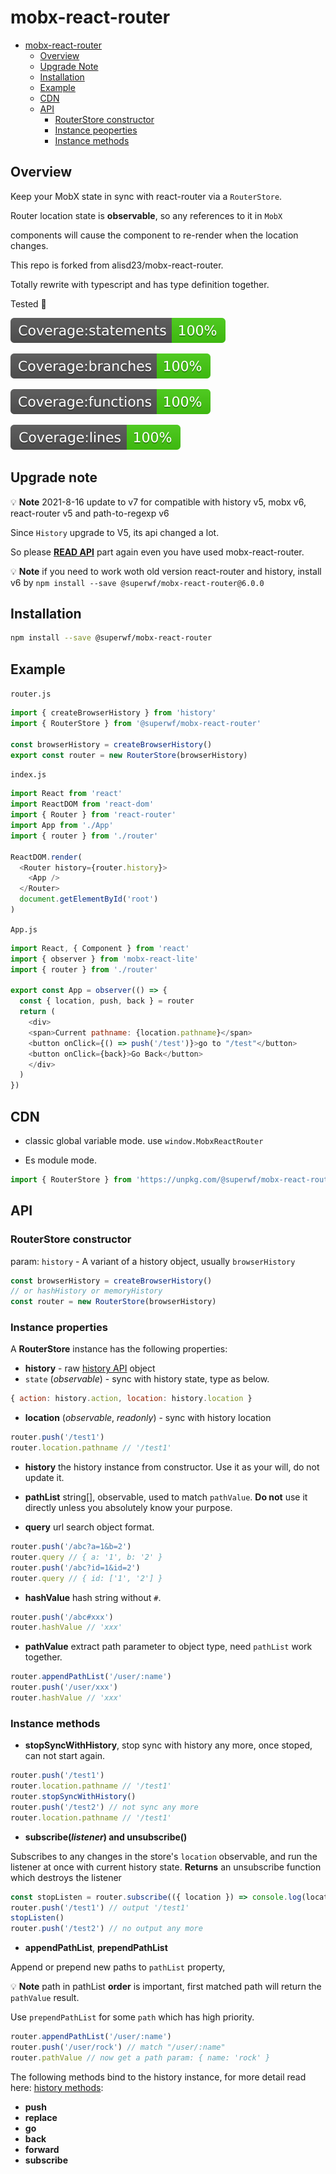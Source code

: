 # mobx-react-router

- [mobx-react-router](#mobx-react-router)
  - [Overview](#overview)
  - [Upgrade Note](#upgrade-note)
  - [Installation](#installation)
  - [Example](#example)
  - [CDN](#cdn)
  - [API](#api)
    - [RouterStore constructor](#routerstore-constructor)
    - [Instance peoperties](#instance-peoperties)
    - [Instance methods](#instance-methods)

## Overview

Keep your MobX state in sync with react-router via a `RouterStore`.

Router location state is **observable**, so any references to it in `MobX`

components will cause the component to re-render when the location changes.

This repo is forked from alisd23/mobx-react-router.

Totally rewrite with typescript and has type definition together.

Tested 🥳

![Statements](./badges/badge-statements.svg)

![Branches](./badges/badge-branches.svg)

![Functions](./badges/badge-functions.svg)

![Lines](./badges/badge-lines.svg)

## Upgrade note

💡 **Note** 2021-8-16 update to v7 for compatible with history v5, mobx v6, react-router v5 and path-to-regexp v6

Since `History` upgrade to V5, its api changed a lot.

So please [**READ API**](#api) part again even you have used mobx-react-router.

💡 **Note** if you need to work woth old version react-router and history, install v6 by `npm install --save @superwf/mobx-react-router@6.0.0`

## Installation

```sh
npm install --save @superwf/mobx-react-router
```

## Example

`router.js`

```js
import { createBrowserHistory } from 'history'
import { RouterStore } from '@superwf/mobx-react-router'

const browserHistory = createBrowserHistory()
export const router = new RouterStore(browserHistory)
```

`index.js`

```js
import React from 'react'
import ReactDOM from 'react-dom'
import { Router } from 'react-router'
import App from './App'
import { router } from './router'

ReactDOM.render(
  <Router history={router.history}>
    <App />
  </Router>
  document.getElementById('root')
)
```

`App.js`

```js
import React, { Component } from 'react'
import { observer } from 'mobx-react-lite'
import { router } from './router'

export const App = observer(() => {
  const { location, push, back } = router
  return (
    <div>
    <span>Current pathname: {location.pathname}</span>
    <button onClick={() => push('/test')}>go to "/test"</button>
    <button onClick={back}>Go Back</button>
    </div>
  )
})
```

## CDN

- classic global variable mode. use `window.MobxReactRouter`

<script type="javascript" src="https://unpkg.com/@superwf/mobx-react-router@latest/dist/mobx-react-router.min.js"></script>

- Es module mode.

```javascript
import { RouterStore } from 'https://unpkg.com/@superwf/mobx-react-router@latest/module/index.js'
```

## API

### RouterStore constructor

param: `history` - A variant of a history object, usually `browserHistory`

```js
const browserHistory = createBrowserHistory()
// or hashHistory or memoryHistory
const router = new RouterStore(browserHistory)
```

### Instance properties

A **RouterStore** instance has the following properties:

- **history** - raw [history API](https://github.com/mjackson/history#properties) object
- `state` (*observable*) - sync with history state, type as below.

```js
{ action: history.action, location: history.location }
```

- **location** (*observable*, *readonly*) - sync with history location

```js
router.push('/test1')
router.location.pathname // '/test1'
```

- **history** the history instance from constructor. Use it as your will, do not update it.

- **pathList** string[], observable, used to match `pathValue`. **Do not** use it directly unless you absolutely know your purpose.

- **query** url search object format.

```js
router.push('/abc?a=1&b=2')
router.query // { a: '1', b: '2' }
router.push('/abc?id=1&id=2')
router.query // { id: ['1', '2'] }
```

- **hashValue** hash string without `#`.

```js
router.push('/abc#xxx')
router.hashValue // 'xxx'
```

- **pathValue** extract path parameter to object type, need `pathList` work together.

```js
router.appendPathList('/user/:name')
router.push('/user/xxx')
router.hashValue // 'xxx'
```

### Instance methods

- **stopSyncWithHistory**, stop sync with history any more, once stoped, can not start again.

```js
router.push('/test1')
router.location.pathname // '/test1'
router.stopSyncWithHistory()
router.push('/test2') // not sync any more
router.location.pathname // '/test1'
```

- **subscribe(*listener*) and unsubscribe()**

Subscribes to any changes in the store's `location` observable,
and run the listener at once with current history state.
**Returns** an unsubscribe function which destroys the listener

```js
const stopListen = router.subscribe(({ location }) => console.log(location.pathname))
router.push('/test1') // output '/test1'
stopListen()
router.push('/test2') // no output any more
```

- **appendPathList**, **prependPathList**

Append or prepend new paths to `pathList` property,

💡 **Note** path in pathList **order** is important, first matched path will return the `pathValue` result.

Use `prependPathList` for some `path` which has high priority.

```js
router.appendPathList('/user/:name')
router.push('/user/rock') // match "/user/:name"
router.pathValue // now get a path param: { name: 'rock' }
```

The following methods bind to the history instance, for more detail read here: [history methods](https://github.com/remix-run/history/blob/main/docs/navigation.md):

- **push**
- **replace**
- **go**
- **back**
- **forward**
- **subscribe**
